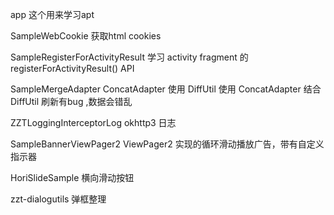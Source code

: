 app 这个用来学习apt 

SampleWebCookie  获取html cookies


SampleRegisterForActivityResult  学习 activity fragment 的 registerForActivityResult() API


SampleMergeAdapter  ConcatAdapter  使用  DiffUtil 使用
ConcatAdapter 结合 DiffUtil 刷新有bug ,数据会错乱


ZZTLoggingInterceptorLog 
okhttp3 日志

SampleBannerViewPager2
ViewPager2 实现的循环滑动播放广告，带有自定义指示器


HoriSlideSample
横向滑动按钮

zzt-dialogutils
弹框整理
